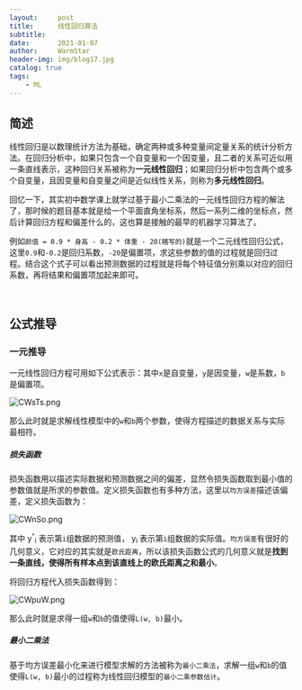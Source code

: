 ```yaml
---
layout:     post   				    
title:      线性回归算法				
subtitle:    
date:       2021-01-07 				
author:     WarmStar 						
header-img: img/blog17.jpg 	
catalog: true 				
tags:							
    - ML
---
```


## 简述

线性回归是以数理统计方法为基础，确定两种或多种变量间定量关系的统计分析方法。在回归分析中，如果只包含一个自变量和一个因变量，且二者的关系可近似用一条直线表示，这种回归关系被称为**一元线性回归**；如果回归分析中包含两个或多个自变量，且因变量和自变量之间是近似线性关系，则称为**多元线性回归**。

回忆一下，其实初中数学课上就学过基于最小二乘法的一元线性回归方程的解法了，那时候的题目基本就是给一个平面直角坐标系，然后一系列二维的坐标点，然后计算回归方程和偏差什么的，这也算是接触的最早的机器学习算法了。

例如`颜值 = 0.9 * 身高 - 0.2 * 体重 - 20(瞎写的)`就是一个二元线性回归公式，这里`0.9`和`-0.2`是回归系数，`-20`是偏置项，求这些参数的值的过程就是回归过程。结合这个式子可以看出预测数据的过程就是将每个特征值分别乘以对应的回归系数，再将结果和偏置项加起来即可。

<br/>

## 公式推导

### 一元推导

一元线性回归方程可用如下公式表示：其中`x`是自变量，`y`是因变量，`w`是系数，`b`是偏置项。

![CWsTs.png](https://s.im5i.com/2021/02/08/CWsTs.png)

那么此时就是求解线性模型中的`w`和`b`两个参数，使得方程描述的数据关系与实际最相符。

##### 损失函数

损失函数用以描述实际数据和预测数据之间的偏差，显然令损失函数取到最小值的参数值就是所求的参数值。定义损失函数也有多种方法，这里以`均方误差`描述该偏差，定义损失函数为：

![CWnSo.png](https://s.im5i.com/2021/02/08/CWnSo.png)

其中 y<sup>^</sup><sub>i</sub> 表示第`i`组数据的预测值， y<sub>i</sub> 表示第`i`组数据的实际值。`均方误差`有很好的几何意义，它对应的其实就是`欧氏距离`，所以该损失函数公式的几何意义就是**找到一条直线，使得所有样本点到该直线上的欧氏距离之和最小**。

将回归方程代入损失函数得到：

![CWpuW.png](https://s.im5i.com/2021/02/08/CWpuW.png)

那么此时就是求得一组`w`和`b`的值使得`L(w, b)`最小。

##### 最小二乘法

基于均方误差最小化来进行模型求解的方法被称为`最小二乘法`，求解一组`w`和`b`的值使得`L(w, b)`最小的过程称为线性回归模型的`最小二乘参数估计`。